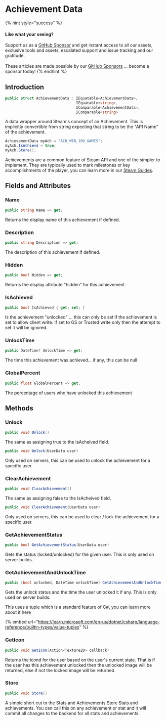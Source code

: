 # Achievement Data

{% hint style="success" %}
#### Like what your seeing?

Support us as a [GitHub Sponsor](../../../become-a-sponsor/) and get instant access to all our assets, exclusive tools and assets, escalated support and issue tracking and our gratitude.\
\
These articles are made possible by our [GitHub Sponsors](../../../become-a-sponsor/) ... become a sponsor today!
{% endhint %}

## Introduction

```csharp
public struct AchievementData : IEquatable<AchievementData>, 
                                IEquatable<string>, 
                                IComparable<AchievementData>, 
                                IComparable<string>
```

A data wrapper around Steam's concept of an Achievement. This is implicitly convertible from string expecting that string to be the "API Name" of the achievement.

```csharp
AchievementData myAch = "ACH_WIN_100_GAMES";
myAch.IsAchievd = true;
myAch.Store();
```

Achievements are a common feature of Steam API and one of the simpler to implement. They are typically used to mark milestones or key accomplishments of the player, you can learn more in our [Steam Guides](../../../steam/achievements.md).

## Fields and Attributes

### Name

```csharp
public string Name => get;
```

Returns the display name of this achievement if defined.

### Description

```csharp
public string Description => get;
```

The description of this achievement if defined.

### Hidden

```csharp
public bool Hidden => get;
```

Returns the display attribute "hidden" for this achievement.

### IsAchieved

```csharp
public bool IsAchieved { get; set; }
```

Is the achievement "unlocked" ... this can only be set if the achievement is set to allow client write. If set to GS or Trusted write only then the attempt to set it will be ignored.

### UnlockTime

```csharp
public DateTime? UnlockTime => get;
```

The time this achievement was achieved... if any, this can be null

### GlobalPercent

```csharp
public float GlobalPercent => get;
```

The percentage of users who have unlocked this achievement

## Methods

### Unlock

```csharp
public void Unlock()
```

The same as assigning true to the IsAcheived field.

```csharp
public void Unlock(UserData user)
```

Only used on servers, this can be used to unlock the achievement for a specific user.

### ClearAchievement

```csharp
public void ClearAchievement()
```

The same as assigning false to the IsAcheived field.

```csharp
public void ClearAchievement(UserData user)
```

Only used on servers, this can be used to clear / lock the achievement for a specific user.

### GetAchievementStatus

```csharp
public bool GetAchievementStatus(UserData user)
```

Gets the status (locked/unlocked) for the given user. This is only used on server builds.

### GetAchievementAndUnlockTime

```csharp
public (bool unlocked, DateTime unlockTime) GetAchievementAndUnlockTime(UserData user)
```

Gets the unlock status and the time the user unlocked it if any. This is only used on server builds.

This uses a tuple which is a standard feature of C#, you can learn more about it here

{% embed url="https://learn.microsoft.com/en-us/dotnet/csharp/language-reference/builtin-types/value-tuples" %}

### GetIcon

```csharp
public void GetIcon(Action<Texture2D> callback)
```

Returns the icond for the user based on the user's current state. That is if the user has this achievement unlocked then the unlocked image will be returned, else if not the locked image will be returned.

### Store

```csharp
public void Store()
```

A simple short cut to the Stats and Achievements Store Stats and achievements. You can call this on any achievement or stat and it will commit all changes to the backend for all stats and achievements.
